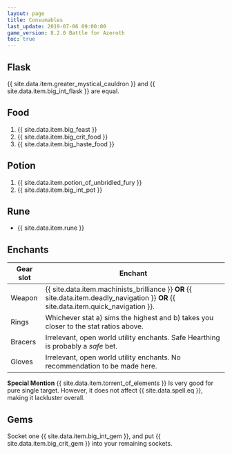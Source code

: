 ```yaml
---
layout: page
title: Consumables
last_update: 2019-07-06 09:00:00
game_version: 8.2.0 Battle for Azeroth
toc: true
---
```


## Flask
{{ site.data.item.greater_mystical_cauldron }} and {{ site.data.item.big_int_flask }} are equal.

## Food
1. {{ site.data.item.big_feast }}
1. {{ site.data.item.big_crit_food }}
1. {{ site.data.item.big_haste_food }}

## Potion
1. {{ site.data.item.potion_of_unbridled_fury }}
1. {{ site.data.item.big_int_pot }}

## Rune
- {{ site.data.item.rune }}

## Enchants

Gear slot | Enchant
--- | ---
Weapon | {{ site.data.item.machinists_brilliance }} **OR** {{ site.data.item.deadly_navigation }} **OR** {{ site.data.item.quick_navigation }}.
Rings | Whichever stat a) sims the highest and b) takes you closer to the stat ratios above.
Bracers | Irrelevant, open world utility enchants. Safe Hearthing is probably a *safe* bet.
Gloves | Irrelevant, open world utility enchants. No recommendation to be made here.

**Special Mention** {{ site.data.item.torrent_of_elements }} Is very good for pure single target. However, it does not affect {{ site.data.spell.eq }}, making it lackluster overall.

## Gems

Socket one {{ site.data.item.big_int_gem }}, and put {{ site.data.item.big_crit_gem }} into your remaining sockets.
